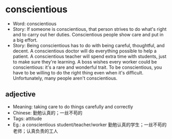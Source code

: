# conscientious

- Word: conscientious
- Story: If someone is conscientious, that person strives to do what's right and to carry out her duties. Conscientious people show care and put in a big effort.
- Story: Being conscientious has to do with being careful, thoughtful, and decent. A conscientious doctor will do everything possible to help a patient. A conscientious teacher will spend extra time with students, just to make sure they're learning. A boss wishes every worker could be conscientious: it's a rare and wonderful trait. To be conscientious, you have to be willing to do the right thing even when it's difficult. Unfortunately, many people aren't conscientious.

## adjective

- Meaning: taking care to do things carefully and correctly
- Chinese: 勤勉认真的；一丝不苟的
- Tags: attitude
- Eg.: a conscientious student/teacher/worker 勤勉认真的学生；一丝不苟的老师；认真负责的工人

